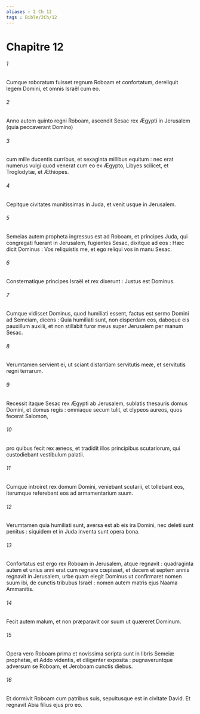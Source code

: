 ```yaml
---
aliases : 2 Ch 12
tags : Bible/2Ch/12
---
```


# Chapitre 12

###### 1
Cumque roboratum fuisset regnum Roboam et confortatum, dereliquit legem Domini, et omnis Israël cum eo.
###### 2
Anno autem quinto regni Roboam, ascendit Sesac rex Ægypti in Jerusalem (quia peccaverant Domino)
###### 3
cum mille ducentis curribus, et sexaginta millibus equitum : nec erat numerus vulgi quod venerat cum eo ex Ægypto, Libyes scilicet, et Troglodytæ, et Æthiopes.
###### 4
Cepitque civitates munitissimas in Juda, et venit usque in Jerusalem.
###### 5
Semeias autem propheta ingressus est ad Roboam, et principes Juda, qui congregati fuerant in Jerusalem, fugientes Sesac, dixitque ad eos : Hæc dicit Dominus : Vos reliquistis me, et ego reliqui vos in manu Sesac.
###### 6
Consternatique principes Israël et rex dixerunt : Justus est Dominus.
###### 7
Cumque vidisset Dominus, quod humiliati essent, factus est sermo Domini ad Semeiam, dicens : Quia humiliati sunt, non disperdam eos, daboque eis pauxillum auxilii, et non stillabit furor meus super Jerusalem per manum Sesac.
###### 8
Verumtamen servient ei, ut sciant distantiam servitutis meæ, et servitutis regni terrarum.
###### 9
Recessit itaque Sesac rex Ægypti ab Jerusalem, sublatis thesauris domus Domini, et domus regis : omniaque secum tulit, et clypeos aureos, quos fecerat Salomon,
###### 10
pro quibus fecit rex æneos, et tradidit illos principibus scutariorum, qui custodiebant vestibulum palatii.
###### 11
Cumque introiret rex domum Domini, veniebant scutarii, et tollebant eos, iterumque referebant eos ad armamentarium suum.
###### 12
Verumtamen quia humiliati sunt, aversa est ab eis ira Domini, nec deleti sunt penitus : siquidem et in Juda inventa sunt opera bona.
###### 13
Confortatus est ergo rex Roboam in Jerusalem, atque regnavit : quadraginta autem et unius anni erat cum regnare cœpisset, et decem et septem annis regnavit in Jerusalem, urbe quam elegit Dominus ut confirmaret nomen suum ibi, de cunctis tribubus Israël : nomen autem matris ejus Naama Ammanitis.
###### 14
Fecit autem malum, et non præparavit cor suum ut quæreret Dominum.
###### 15
Opera vero Roboam prima et novissima scripta sunt in libris Semeiæ prophetæ, et Addo videntis, et diligenter exposita : pugnaveruntque adversum se Roboam, et Jeroboam cunctis diebus.
###### 16
Et dormivit Roboam cum patribus suis, sepultusque est in civitate David. Et regnavit Abia filius ejus pro eo.
